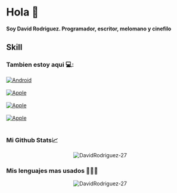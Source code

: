 # Hola 👋
**Soy David Rodriguez. Programador, escritor, melomano y cinefilo**

## Skill 


### Tambien estoy aqui 💻:
[![Android](https://img.shields.io/badge/sololearn-David_Rodiguez-1DA1F2?style=for-the-badge&logo=white&labelColor=5d698f)](https://www.sololearn.com/profile/21082571)</br></br>
[![Apple](https://img.shields.io/badge/replit-David_Rodiguez-1DA1F2?style=for-the-badge&logo=white&labelColor=675587)](https://www.replit.com/@DavidRodrigue53)  </br></br>
[![Apple](https://img.shields.io/badge/Stackoverflow-David_Rodiguez-1DA1F2?style=for-the-badge&logo=white&labelColor=452732)](https://stackoverflow.com/users/15654108/david-rodriguez)</br></br>
[![Apple](https://img.shields.io/badge/Spotify-David_Rodiguez-1DA1F2?style=for-the-badge&logo=white&labelColor=452732)](https://open.spotify.com/user/2qaoh82a88rryvt75o6jiotw3?si=335790dd4f2b4a92)</br></br>


<p align="center"><h3 align="left">Mi Github Stats📈</h3> </p>

<p align="center"> <img src="https://github-readme-stats.vercel.app/api?username=DavidRodriguez-27&show_icons=true&theme=tokyonight" alt="DavidRodriguez-27" /> </p>


<p align="center"><h3 align="left">Mis lenguajes mas usados 👨🏻‍💻</h3> </p>
<p align="center"> <img src="https://github-readme-stats.vercel.app/api/top-langs/?username=DavidRodriguez-27&theme=tokyonight" alt="DavidRodriguez-27" /> </p>

